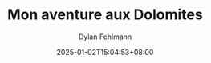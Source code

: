 ---
title: "Mon aventure aux Dolomites"
date: 2025-01-02T15:04:53+08:00
description: "Mon voyage aux Dolomites"
draft: true
author: "Dylan Fehlmann"
cover: ""
tags: ["Hiking","Bivouac"]
theme: "Light"
---
